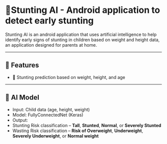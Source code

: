 # 👶Stunting AI - Android application to detect early stunting 

Stunting AI is an android application that uses artificial intelligence to help identify early signs of stunting in children based on weight and height data, an application designed for parents at home.

---

## 🚀 Features
- 📏 Stunting prediction based on weight, height, and age

---

## 🧠 AI Model
- Input: Child data (age, height, weight)
- Model: FullyConnectedNet (Keras)
- Output:
- Stunting Risk classification – **Tall**, **Stunted**, **Normal**, or **Severely Stunted**
- Wasting Risk classification  – **Risk of Overweight**, **Underweight**, **Severely Underweight**, or **Normal weight**
